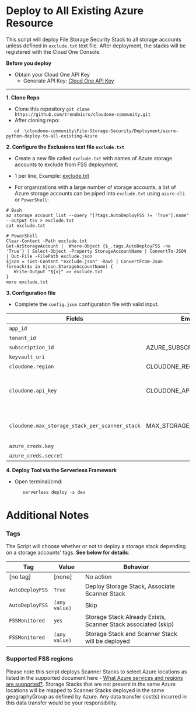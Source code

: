 # Deploy to All Existing Azure Resource
This script will deploy File Storage Security Stack to all storage accounts unless defined in `exclude.txt` text file. After deployment, the stacks will be registered with the Cloud One Console. 

**Before you deploy**

   * Obtain your Cloud One API Key
      - Generate API Key: [Cloud One API Key](https://cloudone.trendmicro.com/docs/account-and-user-management/c1-api-key/)

<hr>

**1. Clone Repo**
 - Clone this repository `git clone https://github.com/trendmicro/cloudone-community.git`
 - After cloning repo:
```
   cd .\cloudone-community\File-Storage-Security/Deployment/azure-python-deploy-to-all-existing-Azure   
```

**2. Configure the Exclusions text file `exclude.txt`**
   * Create a new file called `exclude.txt` with names of Azure storage accounts to exclude from FSS deployment.
   - 1 per line, Example: [exclude.txt](https://github.com/trendmicro/cloudone-community/blob/main/File-Storage-Security/Deployment/python-deploy-to-all-existing/exclude.txt)
   * For organizations with a large number of storage accounts, a list of Azure storage accounts can be piped into `exclude.txt` using `azure-cli` or `PowerShell`:
   ```
   # Bash
   az storage account list --query "[?tags.AutoDeployFSS != 'True'].name" --output tsv > exclude.txt
   cat exclude.txt

   # PowerShell
   Clear-Content -Path exclude.txt
   Get-AzStorageAccount |  Where-Object {$_.tags.AutoDeployFSS -ne 'True'} | Select-Object -Property StorageAccountName | ConvertTo-JSON | Out-File -FilePath exclude.json
   $json = (Get-Content "exclude.json" -Raw) | ConvertFrom-Json
   foreach($v in $json.StorageAccountName) {
      Write-Output "${v}" >> exclude.txt
   }
   more exclude.txt
   ```
**3. Configuration file**

* Complete the `config.json` configuration file with valid input.

| Fields | Environment Variable | Type | Description | Required? |
|--------| ---- | ----------- | --------- | --------- |
| `app_id` | | String | Azure Application ID | Yes |
| `tenant_id` | | String | Azure Tenant ID | Yes |
| `subscription_id` | AZURE_SUBSCRIPTION_ID | String | Azure Subscription ID | Yes |
| `keyvault_uri` | | String | Azure KeyVault URI | Yes |
|`cloudone.region` | CLOUDONE_REGION | String | Cloud One Region Example: us-1 or ca-1 | Yes |
| `cloudone.api_key` | CLOUDONE_API_KEY | String | Cloud One File Storage Security API Key. You can create an API Key using these instructions - https://cloudone.trendmicro.com/docs/workload-security/api-cookbook-set-up/#create-an-api-key | Yes |
| `cloudone.max_storage_stack_per_scanner_stack` | MAX_STORAGE_STACK_PER_SCANNER_STACK | Number | Recommended to set to 50, i.e, for every 50 Storage stacks, 1 Scanner stack would be created. Contact the product team for your usecase requirements. | Yes |
| `azure_creds.key` | | Boolean | Azure Credentials Client Value | Yes |
| `azure_creds.secret` | | String | Azure Credentials Secret Value | Yes  |

**4. Deploy Tool via the Serverless Framework**
* Open terminal/cmd:
   ```
      serverless deploy -s dev
   ```

# Additional Notes

### Tags

The Script will choose whether or not to deploy a storage stack depending on a storage accounts' tags. **See below for details**:

| Tag             | Value           | Behavior                                                      |
| --------------  | --------------- |-------------------------------------------------------------- |
| [no tag]        | [none]          | No action                                                     |
| `AutoDeployFSS` | `True`          | Deploy Storage Stack, Associate Scanner Stack                 |
| `AutoDeployFSS` | `(any value)`   | Skip                                                          |
| `FSSMonitored`  | `yes`           | Storage Stack Already Exists, Scanner Stack associated (skip) |
| `FSSMonitored`  | `(any value)`   | Storage Stack and Scanner Stack will be deployed              |

### Supported FSS regions

Please note this script deploys Scanner Stacks to select Azure locations as listed in the supported document here - [What Azure services and regions are supported?](https://cloudone.trendmicro.com/docs/file-storage-security/supported-azure/). Storage Stacks that are not present in the same Azure locations will be mapped to Scanner Stacks deployed in the same geographyGroup as defined by Azure. Any data transfer cost(s) incurred in this data transfer would be your responsibility.

